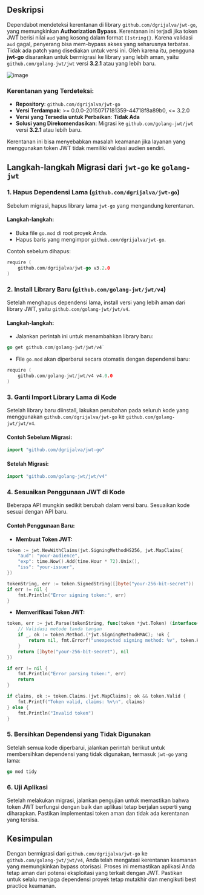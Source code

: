 
## Deskripsi
Dependabot mendeteksi kerentanan di library `github.com/dgrijalva/jwt-go`, yang memungkinkan **Authorization Bypass**. Kerentanan ini terjadi jika token JWT berisi nilai `aud` yang kosong dalam format `[]string{}`. Karena validasi `aud` gagal, penyerang bisa mem-bypass akses yang seharusnya terbatas. Tidak ada patch yang disediakan untuk versi ini. Oleh karena itu, pengguna **jwt-go** disarankan untuk bermigrasi ke library yang lebih aman, yaitu `github.com/golang-jwt/jwt` versi **3.2.1** atau yang lebih baru.

![image](https://github.com/user-attachments/assets/cf31c52f-0e2b-4e82-9beb-8ccf5c31ed06)

### Kerentanan yang Terdeteksi:
- **Repository**: `github.com/dgrijalva/jwt-go`
- **Versi Terdampak**: >= 0.0.0-20150717181359-44718f8a89b0, <= 3.2.0
- **Versi yang Tersedia untuk Perbaikan**: **Tidak Ada**
- **Solusi yang Direkomendasikan**: Migrasi ke `github.com/golang-jwt/jwt` versi **3.2.1** atau lebih baru.

Kerentanan ini bisa menyebabkan masalah keamanan jika layanan yang menggunakan token JWT tidak memiliki validasi audien sendiri.

## Langkah-langkah Migrasi dari `jwt-go` ke `golang-jwt`

### 1. **Hapus Dependensi Lama (`github.com/dgrijalva/jwt-go`)**

Sebelum migrasi, hapus library lama `jwt-go` yang mengandung kerentanan.

#### Langkah-langkah:
- Buka file `go.mod` di root proyek Anda.
- Hapus baris yang mengimpor `github.com/dgrijalva/jwt-go`.

Contoh sebelum dihapus:
```go
require (
    github.com/dgrijalva/jwt-go v3.2.0
)
```

### 2. **Install Library Baru (`github.com/golang-jwt/jwt/v4`)**

Setelah menghapus dependensi lama, install versi yang lebih aman dari library JWT, yaitu `github.com/golang-jwt/jwt/v4`.

#### Langkah-langkah:

-   Jalankan perintah ini untuk menambahkan library baru:

```go
go get github.com/golang-jwt/jwt/v4` 
```

-   File `go.mod` akan diperbarui secara otomatis dengan dependensi baru:

```go
require (
    github.com/golang-jwt/jwt/v4 v4.0.0
)
```

### 3. **Ganti Import Library Lama di Kode**

Setelah library baru diinstall, lakukan perubahan pada seluruh kode yang menggunakan `github.com/dgrijalva/jwt-go` ke `github.com/golang-jwt/jwt/v4`.

#### Contoh Sebelum Migrasi:
```go
import "github.com/dgrijalva/jwt-go"
```

#### Setelah Migrasi:
```go
import "github.com/golang-jwt/jwt/v4"
```

### 4. **Sesuaikan Penggunaan JWT di Kode**

Beberapa API mungkin sedikit berubah dalam versi baru. Sesuaikan kode sesuai dengan API baru.

#### Contoh Penggunaan Baru:

-   **Membuat Token JWT:**

```go
token := jwt.NewWithClaims(jwt.SigningMethodHS256, jwt.MapClaims{
	"aud": "your-audience",
	"exp": time.Now().Add(time.Hour * 72).Unix(),
	"iss": "your-issuer",
})

tokenString, err := token.SignedString([]byte("your-256-bit-secret"))
if err != nil {
	fmt.Println("Error signing token:", err)
}
```

-   **Memverifikasi Token JWT:**



```go
token, err := jwt.Parse(tokenString, func(token *jwt.Token) (interface{}, error) {
	// Validasi metode tanda tangan
	if _, ok := token.Method.(*jwt.SigningMethodHMAC); !ok {
		return nil, fmt.Errorf("unexpected signing method: %v", token.Header["alg"])
	}
	return []byte("your-256-bit-secret"), nil
})

if err != nil {
	fmt.Println("Error parsing token:", err)
	return
}

if claims, ok := token.Claims.(jwt.MapClaims); ok && token.Valid {
	fmt.Printf("Token valid, claims: %v\n", claims)
} else {
	fmt.Println("Invalid token")
}
```

### 5. **Bersihkan Dependensi yang Tidak Digunakan**

Setelah semua kode diperbarui, jalankan perintah berikut untuk membersihkan dependensi yang tidak digunakan, termasuk `jwt-go` yang lama:

```go
go mod tidy
```

### 6. **Uji Aplikasi**

Setelah melakukan migrasi, jalankan pengujian untuk memastikan bahwa token JWT berfungsi dengan baik dan aplikasi tetap berjalan seperti yang diharapkan. Pastikan implementasi token aman dan tidak ada kerentanan yang tersisa.

## Kesimpulan

Dengan bermigrasi dari `github.com/dgrijalva/jwt-go` ke `github.com/golang-jwt/jwt/v4`, Anda telah mengatasi kerentanan keamanan yang memungkinkan bypass otorisasi. Proses ini memastikan aplikasi Anda tetap aman dari potensi eksploitasi yang terkait dengan JWT. Pastikan untuk selalu menjaga dependensi proyek tetap mutakhir dan mengikuti best practice keamanan.
